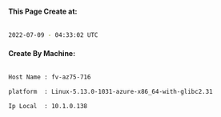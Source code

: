 
   
#### This Page Create at:

```bash

2022-07-09 - 04:33:02 UTC

```

#### Create By Machine:

```bash

Host Name : fv-az75-716

platform  : Linux-5.13.0-1031-azure-x86_64-with-glibc2.31

Ip Local  : 10.1.0.138

```


